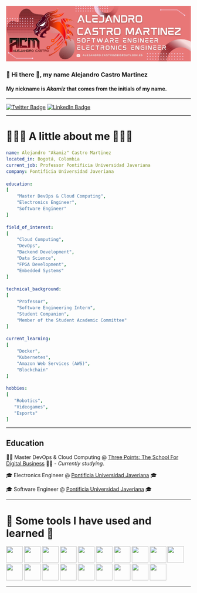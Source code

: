 ![Alejandro Castro Banner](./assets/Banner%20Alejandro%20Castro%20Martinez.png)

### 👋 Hi there 👋, my name Alejandro Castro Martinez
#### My nickname is *Akamiz* that comes from the initials of my name. 
---
[![Twitter Badge](https://img.shields.io/badge/Twitter-Profile-informational?style=flat&logo=twitter&logoColor=white&color=1CA2F1)](https://twitter.com/Akamiz_96)
[![LinkedIn Badge](https://img.shields.io/badge/LinkedIn-Profile-informational?style=flat&logo=linkedin&logoColor=white&color=0D76A8)](https://www.linkedin.com/in/akamiz96/)

----
# 🧑🏽‍💻 A little about me 🧑🏽‍💻
```yaml
name: Alejandro "Akamiz" Castro Martinez
located_in: Bogotá, Colombia
current_job: Professor Pontificia Universidad Javeriana
company: Pontificia Universidad Javeriana

education: 
[
    "Master DevOps & Cloud Computing",
    "Electronics Engineer",
    "Software Engineer"
]

field_of_interest: 
[
    "Cloud Computing",
    "DevOps",
    "Backend Development",
    "Data Science",
    "FPGA Development",
    "Embedded Systems"
]

technical_background:
[
    "Professor",
    "Software Engineering Intern",
    "Student Companion",
    "Member of the Student Academic Committee"
]

current_learning: 
[
    "Docker",
    "Kubernetes",
    "Amazon Web Services (AWS)",
    "Blockchain"
]

hobbies: 
[
   "Robotics", 
   "Videogames", 
   "Esports"
]
```
---
## Education
👨‍🎓 Master DevOps & Cloud Computing @ [Three Points: The School For Digital Business](https://www.threepoints.com/master-devops-cloud-computing) 👨‍🎓 - _Currently studying_.

🎓 Electronics Engineer @ [Pontificia Universidad Javeriana](https://www.javeriana.edu.co/carrera-ingenieria-electronica) 🎓


🎓 Software Engineer @ [Pontificia Universidad Javeriana](https://www.javeriana.edu.co/carrera-ingenieria-de-sistemas) 🎓

---
# 🚀 Some tools I have used and learned 🚀
<p align="left">
<img src="https://cdn.jsdelivr.net/gh/devicons/devicon/icons/c/c-original.svg" width="45" height="45"/>


<img src="https://cdn.jsdelivr.net/gh/devicons/devicon/icons/embeddedc/embeddedc-original.svg" width="45" height="45"/>
          

<img src="https://cdn.jsdelivr.net/gh/devicons/devicon/icons/arduino/arduino-original-wordmark.svg" width="45" height="45"/>


<img src="https://cdn.jsdelivr.net/gh/devicons/devicon/icons/cplusplus/cplusplus-original.svg" width="45" height="45"/>


<img src="https://cdn.jsdelivr.net/gh/devicons/devicon/icons/css3/css3-original.svg" width="45" height="45"/>


<img src="https://cdn.jsdelivr.net/gh/devicons/devicon/icons/html5/html5-original.svg" width="45" height="45"/>
          
<img src="https://cdn.jsdelivr.net/gh/devicons/devicon/icons/docker/docker-original-wordmark.svg" width="45" height="45"/>


<img src="https://cdn.jsdelivr.net/gh/devicons/devicon/icons/git/git-original.svg" width="45" height="45"/>


<img src="https://cdn.jsdelivr.net/gh/devicons/devicon/icons/amazonwebservices/amazonwebservices-original-wordmark.svg" width="45" height="45"/>


<img src="https://cdn.jsdelivr.net/gh/devicons/devicon/icons/androidstudio/androidstudio-original-wordmark.svg" width="45" height="45"/>
    
<img src="https://cdn.jsdelivr.net/gh/devicons/devicon/icons/java/java-original-wordmark.svg" width="45" height="45"/>


<img src="https://cdn.jsdelivr.net/gh/devicons/devicon/icons/javascript/javascript-original.svg" width="45" height="45"/>
                  

<img src="https://cdn.jsdelivr.net/gh/devicons/devicon/icons/jupyter/jupyter-original-wordmark.svg" width="45" height="45"/>


<img src="https://cdn.jsdelivr.net/gh/devicons/devicon/icons/kubernetes/kubernetes-plain-wordmark.svg" width="45" height="45"/>


<img src="https://cdn.jsdelivr.net/gh/devicons/devicon/icons/matlab/matlab-original.svg" width="45" height="45"/>


<img src="https://cdn.jsdelivr.net/gh/devicons/devicon/icons/mysql/mysql-original-wordmark.svg" width="45" height="45"/>


<img src="https://cdn.jsdelivr.net/gh/devicons/devicon/icons/php/php-original.svg" width="45" height="45"/>
          
      
<img src="https://cdn.jsdelivr.net/gh/devicons/devicon/icons/postgresql/postgresql-original-wordmark.svg" width="45" height="45"/>


<img src="https://cdn.jsdelivr.net/gh/devicons/devicon/icons/python/python-original-wordmark.svg" width="45" height="45"/>

</p>

---
          
              
          
          
          


          
          
          
          
          
<!--
**Akamiz96/Akamiz96** is a ✨ _special_ ✨ repository because its `README.md` (this file) appears on your GitHub profile.

Here are some ideas to get you started:

- 🔭 I’m currently working on ...
- 🌱 I’m currently learning ...
- 👯 I’m looking to collaborate on ...
- 🤔 I’m looking for help with ...
- 💬 Ask me about ...
- 📫 How to reach me: ...
- 😄 Pronouns: ...
- ⚡ Fun fact: ...
-->
